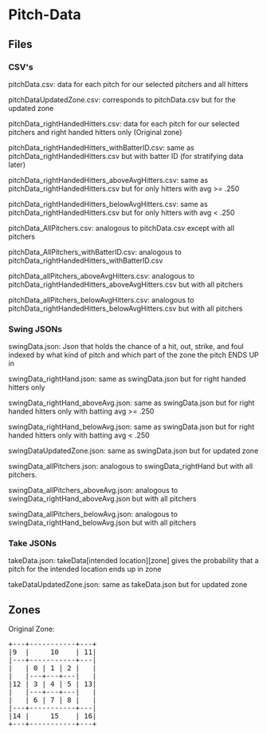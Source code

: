 # Pitch-Data

## Files

### CSV's
pitchData.csv: data for each pitch for our selected pitchers and all hitters

pitchDataUpdatedZone.csv: corresponds to pitchData.csv but for the updated zone

pitchData_rightHandedHitters.csv: data for each pitch for our selected pitchers and right handed hitters only (Original zone) 

pitchData_rightHandedHitters_withBatterID.csv: same as pitchData_rightHandedHitters.csv but with batter ID (for stratifying data later)

pitchData_rightHandedHitters_aboveAvgHitters.csv: same as pitchData_rightHandedHitters.csv but for only hitters with avg >= .250

pitchData_rightHandedHitters_belowAvgHitters.csv: same as pitchData_rightHandedHitters.csv but for only hitters with avg < .250

pitchData_AllPitchers.csv: analogous to pitchData.csv except with all pitchers

pitchData_AllPitchers_withBatterID.csv: analogous to pitchData_rightHandedHitters_withBatterID.csv

pitchData_allPitchers_aboveAvgHitters.csv: analogous to pitchData_rightHandedHitters_aboveAvgHitters.csv but with all pitchers

pitchData_allPitchers_belowAvgHitters.csv: analogous to pitchData_rightHandedHitters_belowAvgHitters.csv but with all pitchers


### Swing JSONs
swingData.json: Json that holds the chance of a hit, out, strike, and foul indexed by what kind of pitch and which part of the 
zone the pitch ENDS UP in 

swingData_rightHand.json: same as swingData.json but for right handed hitters only 

swingData_rightHand_aboveAvg.json: same as swingData.json but for right handed hitters only with batting avg >= .250

swingData_rightHand_belowAvg.json: same as swingData.json but for right handed hitters only with batting avg < .250

swingDataUpdatedZone.json: same as swingData.json but for updated zone

swingData_allPitchers.json: analogous to swingData_rightHand but with all pitchers. 

swingData_allPitchers_aboveAvg.json: analogous to swingData_rightHand_aboveAvg.json but with all pitchers

swingData_allPitchers_belowAvg.json: analogous to swingData_rightHand_belowAvg.json but with all pitchers


### Take JSONs
takeData.json: takeData\[intended location\]\[zone\] gives the probability that a pitch for the intended location ends up in zone

takeDataUpdatedZone.json: same as takeData.json but for updated zone

## Zones

Original Zone: <br>
<pre>
+---+-----------+---+ 
|9  |     10    | 11|
|---+-----------+---|
|   | 0 | 1 | 2 |   |
|   |---+---+---|   |
|12 | 3 | 4 | 5 | 13|
|   |---+---+---|   |
|   | 6 | 7 | 8 |   |
|---+-----------+---|
|14 |     15    | 16|
+---+-----------+---+
</pre>
